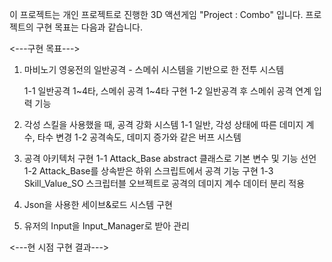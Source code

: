 이 프로젝트는 개인 프로젝트로 진행한 3D 액션게임 "Project : Combo" 입니다.
프로젝트의 구현 목표는 다음과 같습니다.


<---구현 목표--->

1. 마비노기 영웅전의 일반공격 - 스메쉬 시스템을 기반으로 한 전투 시스템

     1-1 일반공격 1~4타, 스메쉬 공격 1~4타 구현
     1-2 일반공격 후 스메쉬 공격 연계 입력 기능

  
3. 각성 스킬을 사용했을 때, 공격 강화 시스템
     1-1 일반, 각성 상태에 따른 데미지 계수, 타수 변경
     1-2 공격속도, 데미지 증가와 같은 버프 시스템

   
4. 공격 아키텍처 구현
     1-1 Attack_Base abstract 클래스로 기본 변수 및 기능 선언
     1-2 Attack_Base를 상속받은 하위 스크립트에서 공격 기능 구현
     1-3 Skill_Value_SO 스크립터블 오브젝트로 공격의 데미지 계수 데이터 분리 적용


5. Json을 사용한 세이브&로드 시스템 구현


6. 유저의 Input을 Input_Manager로 받아 관리



<---현 시점 구현 결과--->

